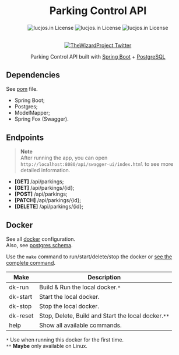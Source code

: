 <div align=center>

# Parking Control API

<picture>
    <source media="(prefers-color-scheme: dark)" srcset="https://api.iconify.design/simple-icons/spring.svg?color=white&height=60">
    <img align="center" alt="lucjos.in License" src="https://api.iconify.design/simple-icons/spring.svg?color=%230D1117&height=60">
</picture>
<picture>
    <source media="(prefers-color-scheme: dark)" srcset="https://api.iconify.design/ic/twotone-plus.svg?color=white&height=60">
    <img align="center" alt="lucjos.in License" src="https://api.iconify.design/ic/twotone-plus.svg?color=%230D1117&height=60">
</picture>
<picture>
    <source media="(prefers-color-scheme: dark)" srcset="https://api.iconify.design/simple-icons/postgresql.svg?color=white&height=60">
    <img align="center" alt="lucjos.in License" src="https://api.iconify.design/simple-icons/postgresql.svg?color=%230D1117&height=60">
</picture>

<p align="center">
    <br>
    <a href="./LICENSE" target="_blank">
        <picture>
            <source media="(prefers-color-scheme: dark)" srcset="https://img.shields.io/github/license/lucjosin/parking-control-api?color=%230D1117&style=for-the-badge&labelColor=%230D1117">
            <img align="center" alt="TheWizardProject Twitter" src="https://img.shields.io/github/license/lucjosin/parking-control-api?color=white&style=for-the-badge&labelColor=white">
        </picture>
    </a>
</p>

Parking Control API built with [Spring Boot](https://spring.io) + [PostgreSQL](https://www.postgresql.org/)

</div>

## Dependencies

See [pom](./pom.xml) file.

- Spring Boot;
- Postgres;
- ModelMapper;
- Spring Fox (Swagger).

## Endpoints

> **Note** \
> After running the app, you can open `http://localhost:8080/api/swagger-ui/index.html` to see
more detailed information.

- **[GET]** /api/parkings;
- **[GET]** /api/parkings/{id};
- **[POST]** /api/parkings;
- **[PATCH]** /api/parkings/{id};
- **[DELETE]** /api/parkings/{id};

## Docker

See all [docker](./docker) configuration. \
Also, see [postgres schema](./docker/postgres/migration/1_schema.sql).

Use the `make` command to run/start/delete/stop the docker or [see the complete command](./Makefile).

| Make     | Description                                         |
|----------|-----------------------------------------------------|
| dk-run   | Build & Run the local docker.`*`                    |
| dk-start | Start the local docker.                             |
| dk-stop  | Stop the local docker.                              |
| dk-reset | Stop, Delete, Build and Start the local docker.`**` |
| help     | Show all available commands.                        |

`*` Use when running this docker for the first time. \
`**` **Maybe** only available on Linux.

